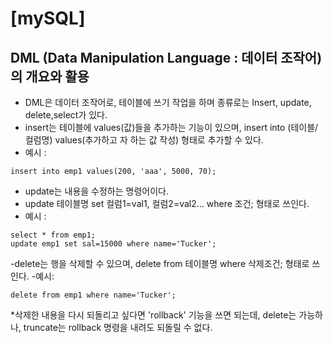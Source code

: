 # [mySQL]
## DML (Data Manipulation Language : 데이터 조작어) 의 개요와 활용

- DML은 데이터 조작어로, 테이블에 쓰기 작업을 하며 종류로는 Insert, update, delete,select가 있다. 
- insert는 테이블에 values(값)들을 추가하는 기능이 있으며, insert into (테이블/컬럼명)  values(추가하고 자 하는 값 작성) 형태로 추가할 수 있다. 
- 예시 : 

~~~
insert into emp1 values(200, 'aaa', 5000, 70);
~~~
- update는  내용을 수정하는 명령어이다. 
- update 테이블명 set 컬럼1=val1, 컬럼2=val2... where 조건;  형태로 쓰인다. 
- 예시 : 

~~~
select * from emp1;
update emp1 set sal=15000 where name='Tucker';
~~~

-delete는 행을 삭제할 수 있으며,  delete from 테이블명 where 삭제조건; 형태로 쓰인다. 
-예시:

~~~
delete from emp1 where name='Tucker';
~~~
*삭제한 내용을 다시 되돌리고 싶다면 'rollback' 기능을 쓰면 되는데, delete는 가능하나, truncate는
rollback 명령을 내려도 되돌릴 수 없다. 
